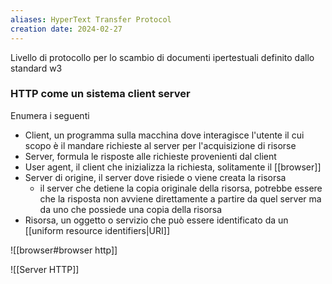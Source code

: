 ```yaml
---
aliases: HyperText Transfer Protocol
creation date: 2024-02-27
---
```


Livello di protocollo per lo scambio di documenti ipertestuali definito dallo standard w3


### HTTP come un sistema client server
Enumera i seguenti
- Client, un programma sulla macchina dove interagisce l'utente il cui scopo è il mandare richieste al server per l'acquisizione di risorse
- Server, formula le risposte alle richieste provenienti dal client
- User agent, il client che inizializza la richiesta, solitamente il [[browser]]
- Server di origine, il server dove risiede o viene creata la risorsa 
	- il server che detiene la copia originale della risorsa, potrebbe essere che la risposta non avviene direttamente a partire da quel server ma da uno che possiede una copia della risorsa
- Risorsa, un oggetto o servizio che può essere identificato da un [[uniform resource identifiers|URI]]

![[browser#browser http]]

![[Server HTTP]]